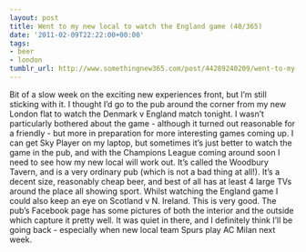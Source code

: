 ```yaml
---
layout: post
title: Went to my new local to watch the England game (40/365)
date: '2011-02-09T22:22:00+00:00'
tags:
- beer
- london
tumblr_url: http://www.somethingnew365.com/post/44289240209/went-to-my-new-local-to-watch-the-england-gam
---
```

Bit of a slow week on the exciting new experiences front, but I’m still sticking with it.
I thought I’d go to the pub around the corner from my new London flat to watch the Denmark v England match tonight. I wasn’t particularly bothered about the game - although it turned out reasonable for a friendly - but more in preparation for more interesting games coming up. I can get Sky Player on my laptop, but sometimes it’s just better to watch the game in the pub, and with the Champions League coming around soon I need to see how my new local will work out.
It’s called the Woodbury Tavern, and is a very ordinary pub (which is not a bad thing at all!). It’s a decent size, reasonably cheap beer, and best of all has at least 4 large TVs around the place all showing sport. Whilst watching the England game I could also keep an eye on Scotland v N. Ireland. This is very good.
The pub’s Facebook page has some pictures of both the interior and the outside which capture it pretty well. It was quiet in there, and I definitely think I’ll be going back - especially when new local team Spurs play AC Milan next week.
